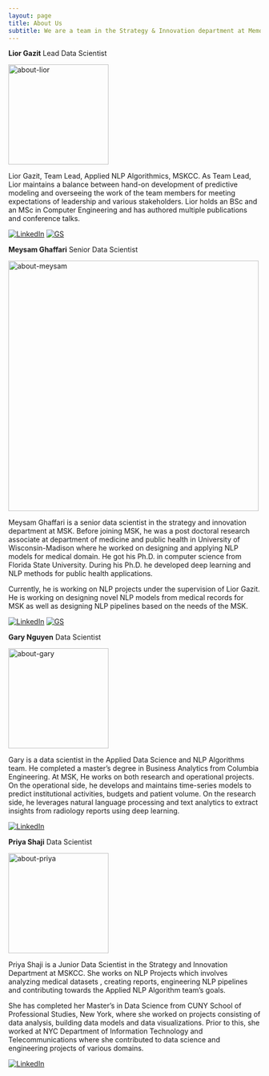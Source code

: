 ```yaml
---
layout: page
title: About Us
subtitle: We are a team in the Strategy & Innovation department at Memorial Sloan Kettering Cancer Center.
---
```


**Lior Gazit**
Lead Data Scientist

<p align="left">
  <img src="/anlpablog/assets/img/about-lior.jpg" alt="about-lior" width="200"/>
</p>

Lior Gazit, Team Lead, Applied NLP Algorithmics, MSKCC.
As Team Lead, Lior maintains a balance between hand-on development of predictive modeling and overseeing the work of the team members for meeting expectations of leadership and various stakeholders.
Lior holds an BSc and an MSc in Computer Engineering and has authored multiple publications and conference talks.

[![LinkedIn](https://img.shields.io/badge/LinkedIn-blue?logo=Linkedin)](https://www.linkedin.com/in/liorgazit)
[![GS](https://img.shields.io/badge/Google%20Scholar-white?logo=GoogleScholar)](https://scholar.google.co.il/citations?user=P5AVxaIAAAAJ&hl=en)

**Meysam Ghaffari**
Senior Data Scientist

<p align="left">
  <img src="/anlpablog/assets/img/about-meysam.jpg" alt="about-meysam" width="500"/>
</p>

Meysam Ghaffari is a senior data scientist in the strategy and innovation department at MSK. Before joining MSK, he was a post doctoral research associate at department of medicine and public health in University of Wisconsin-Madison where he worked on designing and applying NLP models for medical domain. He got his Ph.D. in computer science from Florida State University. During his Ph.D. he developed deep learning and NLP methods for public health applications. 

Currently, he is working on NLP projects under the supervision of Lior Gazit. He is working on designing novel NLP models from medical records for MSK as well as designing NLP pipelines based on the needs of the MSK.

[![LinkedIn](https://img.shields.io/badge/LinkedIn-blue?logo=Linkedin)](https://www.linkedin.com/in/meysam-ghaffari-a2553088/)
[![GS](https://img.shields.io/badge/Google%20Scholar-white?logo=GoogleScholar)](https://scholar.google.com/citations?user=gmmWYkcAAAAJ&hl=en)

**Gary Nguyen**
Data Scientist

<p align="left">
  <img src="/anlpablog/assets/img/about-gary.jpg" alt="about-gary" width="200"/>
</p>

Gary is a data scientist in the Applied Data Science and NLP Algorithms team. He completed a master’s degree in Business Analytics from Columbia Engineering. At MSK, He works on both research and operational projects. On the operational side, he develops and maintains time-series models to predict institutional activities, budgets and patient volume. On the research side, he leverages natural language processing and text analytics to extract insights from radiology reports using deep learning.

[![LinkedIn](https://img.shields.io/badge/LinkedIn-blue?logo=Linkedin)](https://www.linkedin.com/in/hnguyen1174/)

**Priya Shaji**
Data Scientist

<p align="left">
  <img src="/anlpablog/assets/img/about-priya.jpg" alt="about-priya" width="200"/>
</p>


Priya Shaji is a Junior Data Scientist in the Strategy and Innovation Department at MSKCC. She works on NLP Projects which involves analyzing medical datasets , creating reports, engineering NLP pipelines and contributing towards the Applied NLP Algorithm team’s goals.

She has completed her Master’s in Data Science from CUNY School of Professional Studies, New York, where she worked on projects consisting of data analysis, building data models and data visualizations. Prior to this, she worked at NYC Department of Information Technology and Telecommunications where she contributed to data science and engineering projects of various domains.

[![LinkedIn](https://img.shields.io/badge/LinkedIn-blue?logo=Linkedin)](www.linkedin.com/in/priyashaji)

